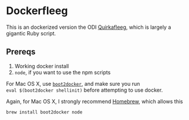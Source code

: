 # Dockerfleeg

This is an dockerized version the ODI [Quirkafleeg][QF], which is largely a
gigantic Ruby script.

[QF]: https://github.com/theodi/quirkafleeg "Link to the ODI Quirkafleeg repo"

## Prereqs

1. Working docker install
2. `node`, if you want to use the npm scripts

For Mac OS X, use [`boot2docker`][BD], and make sure you run \
`eval $(boot2docker shellinit)` before attempting to use docker.

[BD]: http://boot2docker.io/ "Link to Boot2Docker homepage"

Again, for Mac OS X, I strongly recommend [Homebrew][HB], which allows this

    brew install boot2docker node

[HB]: http://brew.sh/ "Link to Homebrew homepage"
